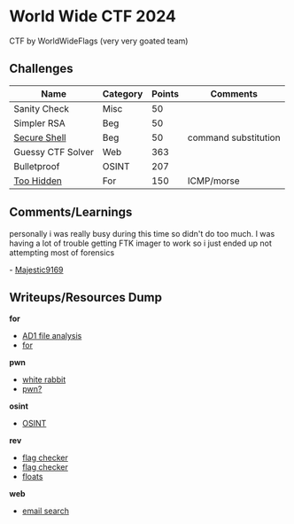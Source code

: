 # World Wide CTF 2024

CTF by WorldWideFlags (very very goated team)

## Challenges

| Name | Category | Points | Comments
| --- | --- | --- | ---
| Sanity Check | Misc | 50 | 
| Simpler RSA | Beg | 50 | 
| [Secure Shell](./beg/secure_shell/) | Beg | 50 | command substitution
| Guessy CTF Solver | Web | 363 | 
| Bulletproof | OSINT | 207 | 
| [Too Hidden](./for/too_hidden/) | For | 150 | ICMP/morse

## Comments/Learnings

personally i was really busy during this time so didn't do too much. I was having 
a lot of trouble getting FTK imager to work so i just ended up not attempting most of forensics

\- [Majestic9169](https://github.com/Majestic9169)

## Writeups/Resources Dump

**for**
- [AD1 file analysis](https://youtu.be/NDn4Y4SW1Es?si=toSZu_EAkr4We42Z)
- [for](https://d33znu75.github.io/posts/wwctf2024/)

**pwn**
- [white rabbit](https://discord.com/channels/1307680160581156915/1312748679018582096/1313248237854916638)
- [pwn?](https://seyd.ca/posts/2024/12/world-wide-ctf-2024-writeups/)

**osint**
- [OSINT](https://hackmd.io/@tdeit/Hy-JuLi7Je)

**rev**
- [flag checker](https://github.com/acdwas/ctf/tree/master/2024/World%20Wide%20CTF%202024/rev/Flag%20Checker)
- [flag checker](https://www.sudeepvision.com/blog/world_wide_ctf_2024_flag_checker_reverse_engineering_challenge/)
- [floats](https://github.com/imenyoo2/ctf_writeups/blob/main/wwctf2024/Floats.md)

**web**
- [email search](https://www.thesecuritywind.com/post/world-wide-ctf-2024-world-wide-email-search-web)

